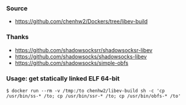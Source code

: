 ### Source
- https://github.com/chenhw2/Dockers/tree/libev-build
  
### Thanks
- https://github.com/shadowsocksrr/shadowsocksr-libev
- https://github.com/shadowsocks/shadowsocks-libev
- https://github.com/shadowsocks/simple-obfs
  
### Usage: get statically linked ELF 64-bit
```
$ docker run --rm -v /tmp:/to chenhw2/libev-build sh -c 'cp /usr/bin/ss-* /to; cp /usr/bin/ssr-* /to; cp /usr/bin/obfs-* /to'
```
